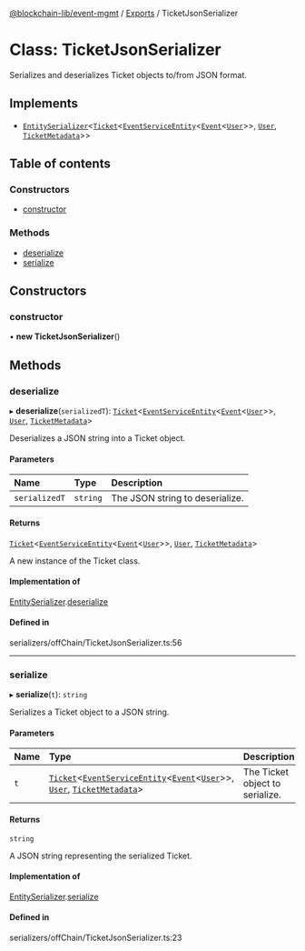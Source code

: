 [@blockchain-lib/event-mgmt](../README.md) / [Exports](../modules.md) / TicketJsonSerializer

# Class: TicketJsonSerializer

Serializes and deserializes Ticket objects to/from JSON format.

## Implements

- [`EntitySerializer`](../interfaces/EntitySerializer.md)<[`Ticket`](Ticket.md)<[`EventServiceEntity`](EventServiceEntity.md)<[`Event`](Event.md)<[`User`](User.md)\>\>, [`User`](User.md), [`TicketMetadata`](TicketMetadata.md)\>\>

## Table of contents

### Constructors

- [constructor](TicketJsonSerializer.md#constructor)

### Methods

- [deserialize](TicketJsonSerializer.md#deserialize)
- [serialize](TicketJsonSerializer.md#serialize)

## Constructors

### constructor

• **new TicketJsonSerializer**()

## Methods

### deserialize

▸ **deserialize**(`serializedT`): [`Ticket`](Ticket.md)<[`EventServiceEntity`](EventServiceEntity.md)<[`Event`](Event.md)<[`User`](User.md)\>\>, [`User`](User.md), [`TicketMetadata`](TicketMetadata.md)\>

Deserializes a JSON string into a Ticket object.

#### Parameters

| Name | Type | Description |
| :------ | :------ | :------ |
| `serializedT` | `string` | The JSON string to deserialize. |

#### Returns

[`Ticket`](Ticket.md)<[`EventServiceEntity`](EventServiceEntity.md)<[`Event`](Event.md)<[`User`](User.md)\>\>, [`User`](User.md), [`TicketMetadata`](TicketMetadata.md)\>

A new instance of the Ticket class.

#### Implementation of

[EntitySerializer](../interfaces/EntitySerializer.md).[deserialize](../interfaces/EntitySerializer.md#deserialize)

#### Defined in

serializers/offChain/TicketJsonSerializer.ts:56

___

### serialize

▸ **serialize**(`t`): `string`

Serializes a Ticket object to a JSON string.

#### Parameters

| Name | Type | Description |
| :------ | :------ | :------ |
| `t` | [`Ticket`](Ticket.md)<[`EventServiceEntity`](EventServiceEntity.md)<[`Event`](Event.md)<[`User`](User.md)\>\>, [`User`](User.md), [`TicketMetadata`](TicketMetadata.md)\> | The Ticket object to serialize. |

#### Returns

`string`

A JSON string representing the serialized Ticket.

#### Implementation of

[EntitySerializer](../interfaces/EntitySerializer.md).[serialize](../interfaces/EntitySerializer.md#serialize)

#### Defined in

serializers/offChain/TicketJsonSerializer.ts:23
